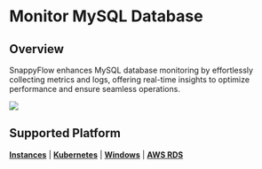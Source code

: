 # Monitor MySQL Database

## Overview

SnappyFlow enhances MySQL database monitoring by effortlessly collecting metrics and logs, offering real-time insights to optimize performance and ensure seamless operations.

<img src="/img/integration/mysql/image_8.png" />



## Supported Platform

[**Instances**](/docs/selfhosted-turbo/integrations/mysql/mysql_instances) | [**Kubernetes**](/docs/selfhosted-turbo/integrations/mysql/mysql_kubernetes) | [**Windows**](/docsselfhosted-turbo//integrations/mysql/mysql_windows) | [**AWS RDS**](/docs/selfhosted-turbo/integrations/mysql/mysql_sfpoller) 

